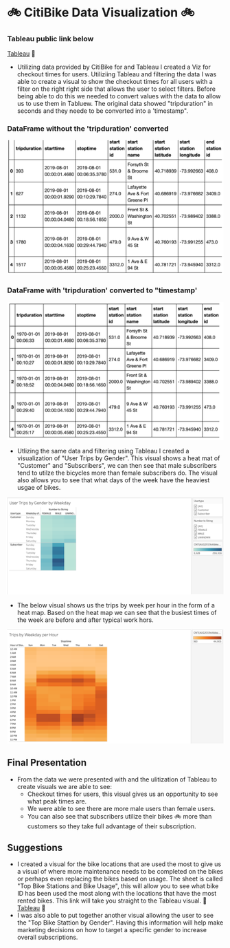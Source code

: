 # 🚲 CitiBike Data Visualization 🚲
### Tableau public link below
[Tableau](https://public.tableau.com/app/profile/jonathan.fuentes/viz/Challenge_16212243168080/NYCBikeData) 🔗

- Utilizing data provided by CitiBike for and Tableau I created a Viz for checkout times for users. Utiliziing Tableau and filtering the data I was able to create a visual to show the checkout times for all users with a filter on the right right side that allows the user to select filters. Before being able to do this we needed to convert values with the data to allow us to use them in Tabluew. The original data showed "tripduration" in seconds and they neede to be converted into a 'timestamp". 

### DataFrame without the 'tripduration' converted 

![](https://github.com/fuentesjo6/bikesharing/blob/main/Resources/df_w:out_conversion.png)


### DataFrame with 'tripduration' converted to "timestamp'

![](https://github.com/fuentesjo6/bikesharing/blob/main/Resources/df_with_conversion.png)

- Utlizing the same data and filtering using Tableau I created a visualization of "User Trips by Gender". This visual shows a heat mat of "Customer" and "Subscribers", we can then see that male subscribers tend to utilze the bicycles more than female subscribers do. The visual also allows you to see that what days of the week have the heaviest usgae of bikes. 

![](https://github.com/fuentesjo6/bikesharing/blob/main/Resources/User_trips_by_gender_by_weekday.png)

- The below visual shows us the trips by week per hour in the form of a heat map. Based on the heat map we can see that the busiest times of the week are before and after typical work hors. 

![](https://github.com/fuentesjo6/bikesharing/blob/main/Resources/Trips_by_weekday_per_hour.png)

## Final Presentation 

- From the data we were presented with and the ulitization of Tableau to create visuals we are able to see:
  - Checkout times for users, this visual gives us an opportunity to see what peak times are.
  - We were able to see there are more male users than female users.
  - You can also see that subscribers utilize their bikes 🚲 more than customers so they take full advantage of their subscription. 
## Suggestions
 - I created a visual for the bike locations that are used the most to give us a visual of where more maintenance needs to be completed on the bikes or perhaps even replacing the bikes based on usage. The sheet is called "Top Bike Stations and Bike Usage", this will allow you to see what bike ID has been used the most along with the locations that have the most rented bikes. This link will take you straight to the Tableau visual. 🔗 [Tableau](https://public.tableau.com/app/profile/jonathan.fuentes/viz/Challenge_16212243168080/NYCBikeData) 🔗
 - I was also able to put together another visual allowing the user to see the "Top Bike Stattion by Gender". Having this information will help make marketing decisions on how to target a specific gender to increase overall subscriptions. 

